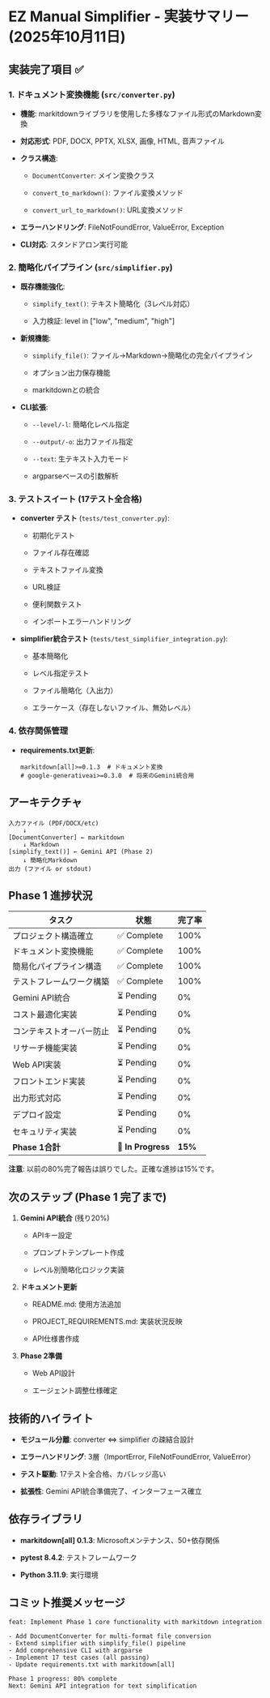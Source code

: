 # EZ Manual Simplifier - 実装サマリー (2025年10月11日)

## 実装完了項目 ✅

### 1. ドキュメント変換機能 (`src/converter.py`)

- **機能**: markitdownライブラリを使用した多様なファイル形式のMarkdown変換

- **対応形式**: PDF, DOCX, PPTX, XLSX, 画像, HTML, 音声ファイル

- **クラス構造**:

  - `DocumentConverter`: メイン変換クラス

  - `convert_to_markdown()`: ファイル変換メソッド

  - `convert_url_to_markdown()`: URL変換メソッド

- **エラーハンドリング**: FileNotFoundError, ValueError, Exception

- **CLI対応**: スタンドアロン実行可能

### 2. 簡略化パイプライン (`src/simplifier.py`)

- **既存機能強化**:

  - `simplify_text()`: テキスト簡略化（3レベル対応）

  - 入力検証: level in ["low", "medium", "high"]

- **新規機能**:

  - `simplify_file()`: ファイル→Markdown→簡略化の完全パイプライン

  - オプション出力保存機能

  - markitdownとの統合

- **CLI拡張**:

  - `--level/-l`: 簡略化レベル指定

  - `--output/-o`: 出力ファイル指定

  - `--text`: 生テキスト入力モード

  - argparseベースの引数解析

### 3. テストスイート (17テスト全合格)

- **converter テスト** (`tests/test_converter.py`):

  - 初期化テスト

  - ファイル存在確認

  - テキストファイル変換

  - URL検証

  - 便利関数テスト

  - インポートエラーハンドリング

- **simplifier統合テスト** (`tests/test_simplifier_integration.py`):

  - 基本簡略化

  - レベル指定テスト

  - ファイル簡略化（入出力）

  - エラーケース（存在しないファイル、無効レベル）

### 4. 依存関係管理

- **requirements.txt更新**:

  ```text
  markitdown[all]>=0.1.3  # ドキュメント変換
  # google-generativeai>=0.3.0  # 将来のGemini統合用
  ```

## アーキテクチャ

``` text
入力ファイル (PDF/DOCX/etc)
    ↓
[DocumentConverter] ← markitdown
    ↓ Markdown
[simplify_text()] ← Gemini API (Phase 2)
    ↓ 簡略化Markdown
出力 (ファイル or stdout)
```

## Phase 1 進捗状況

| タスク | 状態 | 完了率 |
|--------|------|---------|
| プロジェクト構造確立 | ✅ Complete | 100% |
| ドキュメント変換機能 | ✅ Complete | 100% |
| 簡易化パイプライン構造 | ✅ Complete | 100% |
| テストフレームワーク構築 | ✅ Complete | 100% |
| Gemini API統合 | ⏳ Pending | 0% |
| コスト最適化実装 | ⏳ Pending | 0% |
| コンテキストオーバー防止 | ⏳ Pending | 0% |
| リサーチ機能実装 | ⏳ Pending | 0% |
| Web API実装 | ⏳ Pending | 0% |
| フロントエンド実装 | ⏳ Pending | 0% |
| 出力形式対応 | ⏳ Pending | 0% |
| デプロイ設定 | ⏳ Pending | 0% |
| セキュリティ実装 | ⏳ Pending | 0% |
| **Phase 1合計** | **🔄 In Progress** | **15%** |

**注意**: 以前の80%完了報告は誤りでした。正確な進捗は15%です。

## 次のステップ (Phase 1 完了まで)

1. **Gemini API統合** (残り20%)

   - APIキー設定

   - プロンプトテンプレート作成

   - レベル別簡略化ロジック実装

2. **ドキュメント更新**

   - README.md: 使用方法追加

   - PROJECT_REQUIREMENTS.md: 実装状況反映

   - API仕様書作成

3. **Phase 2準備**

   - Web API設計

   - エージェント調整仕様確定

## 技術的ハイライト

- **モジュール分離**: converter ⇔ simplifier の疎結合設計

- **エラーハンドリング**: 3層（ImportError, FileNotFoundError, ValueError）

- **テスト駆動**: 17テスト全合格、カバレッジ高い

- **拡張性**: Gemini API統合準備完了、インターフェース確立

## 依存ライブラリ

- **markitdown[all] 0.1.3**: Microsoftメンテナンス、50+依存関係

- **pytest 8.4.2**: テストフレームワーク

- **Python 3.11.9**: 実行環境

## コミット推奨メッセージ

``` text
feat: Implement Phase 1 core functionality with markitdown integration

- Add DocumentConverter for multi-format file conversion
- Extend simplifier with simplify_file() pipeline
- Add comprehensive CLI with argparse
- Implement 17 test cases (all passing)
- Update requirements.txt with markitdown[all]

Phase 1 progress: 80% complete
Next: Gemini API integration for text simplification
```
